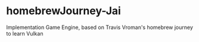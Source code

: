# homebrewJourney-Jai
Implementation Game Engine, based on Travis Vroman's homebrew journey to learn Vulkan
